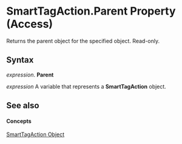 
# SmartTagAction.Parent Property (Access)

Returns the parent object for the specified object. Read-only.


## Syntax

 _expression_. **Parent**

 _expression_ A variable that represents a **SmartTagAction** object.


## See also


#### Concepts


[SmartTagAction Object](77f25c95-80cd-9b31-c68e-7c0205692e6a.md)
